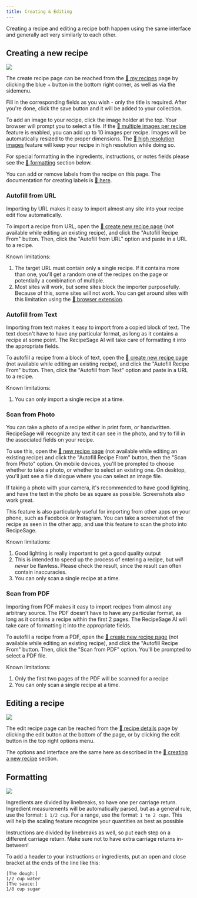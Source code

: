 ```yaml
---
title: Creating & Editing
---
```


Creating a recipe and editing a recipe both happen using the same interface and generally act very similarly to each other.

## Creating a new recipe

<img className="screenshot" src="/img/edit-recipe.png"></img>

The create recipe page can be reached from the [📖 my recipes](./my-recipes.md) page by clicking the blue + button in the bottom right corner, as well as via the sidemenu.

Fill in the corresponding fields as you wish - only the title is required. After you're done, click the save button and it will be added to your collection.

To add an image to your recipe, click the image holder at the top. Your browser will prompt you to select a file. If the [📖 multiple images per recipe](../contributing.md) feature is enabled, you can add up to 10 images per recipe. Images will be automatically resized to the proper dimensions. The [📖 high resolution images](../contributing.md) feature will keep your recipe in high resolution while doing so.

For special formatting in the ingredients, instructions, or notes fields please see the [📖 formatting](./edit-recipe.md#formatting) section below.

You can add or remove labels from the recipe on this page. The documentation for creating labels is [📖 here](../labels/create.md).

### Autofill from URL

Importing by URL makes it easy to import almost any site into your recipe edit flow automatically.

To import a recipe from URL, open the [📖 create new recipe page](#creating-a-new-recipe) (not available while editing an existing recipe), and click the "Autofill Recipe From" button. Then, click the "Autofill from URL" option and paste in a URL to a recipe.

Known limitations:

1. The target URL must contain only a single recipe. If it contains more than one, you'll get a random one of the recipes on the page or potentially a combination of multiple.
2. Most sites will work, but some sites block the importer purposefully. Because of this, some sites will not work. You can get around sites with this limitation using the [📖 browser extension](../browser-extension.md).

### Autofill from Text

Importing from text makes it easy to import from a copied block of text. The text doesn't have to have any particular format, as long as it contains a recipe at some point. The RecipeSage AI will take care of formatting it into the appropriate fields.

To autofill a recipe from a block of text, open the [📖 create new recipe page](#creating-a-new-recipe) (not available while editing an existing recipe), and click the "Autofill Recipe From" button. Then, click the "Autofill from Text" option and paste in a URL to a recipe.

Known limitations:

1. You can only import a single recipe at a time.

### Scan from Photo

You can take a photo of a recipe either in print form, or handwritten. RecipeSage will recognize any text it can see in the photo, and try to fill in the associated fields on your recipe.

To use this, open the [📖 new recipe page](#creating-a-new-recipe) (not available while editing an existing recipe) and click the "Autofill Recipe From" button, then the "Scan from Photo" option. On mobile devices, you'll be prompted to choose whether to take a photo, or whether to select an existing one. On desktop, you'll just see a file dialogue where you can select an image file.

If taking a photo with your camera, it's recommended to have good lighting, and have the text in the photo be as square as possible. Screenshots also work great.

This feature is also particularly useful for importing from other apps on your phone, such as Facebook or Instagram. You can take a screenshot of the recipe as seen in the other app, and use this feature to scan the photo into RecipeSage.

Known limitations:

1. Good lighting is really important to get a good quality output
2. This is intended to speed up the process of entering a recipe, but _will never_ be flawless. Please check the result, since the result can often contain inaccuracies.
3. You can only scan a single recipe at a time.

### Scan from PDF

Importing from PDF makes it easy to import recipes from almost any arbitrary source. The PDF doesn't have to have any particular format, as long as it contains a recipe within the first 2 pages. The RecipeSage AI will take care of formatting it into the appropriate fields.

To autofill a recipe from a PDF, open the [📖 create new recipe page](#creating-a-new-recipe) (not available while editing an existing recipe), and click the "Autofill Recipe From" button. Then, click the "Scan from PDF" option. You'll be prompted to select a PDF file.

Known limitations:

1. Only the first two pages of the PDF will be scanned for a recipe
2. You can only scan a single recipe at a time.

## Editing a recipe

<img className="screenshot" src="/img/edit-recipe.png"></img>

The edit recipe page can be reached from the [📖 recipe details](./recipe-details.md) page by clicking the edit button at the bottom of the page, or by clicking the edit button in the top right options menu.

The options and interface are the same here as described in the [📖 creating a new recipe](#creating-a-new-recipe) section.

## Formatting

<img className="screenshot" src="/img/recipe-details-ingredients.png"></img>

Ingredients are divided by linebreaks, so have one per carriage return. Ingredient measurements will be automatically parsed, but as a general rule, use the format: `1 1/2 cup`. For a range, use the format: `1 to 2 cups`. This will help the scaling feature recognize your quantities as best as possible

Instructions are divided by linebreaks as well, so put each step on a different carriage return. Make sure not to have extra carriage returns in-between!

To add a header to your instructions or ingredients, put an open and close bracket at the ends of the line like this:

```
[The dough:]
1/2 cup water
[The sauce:]
1/8 cup sugar
```

